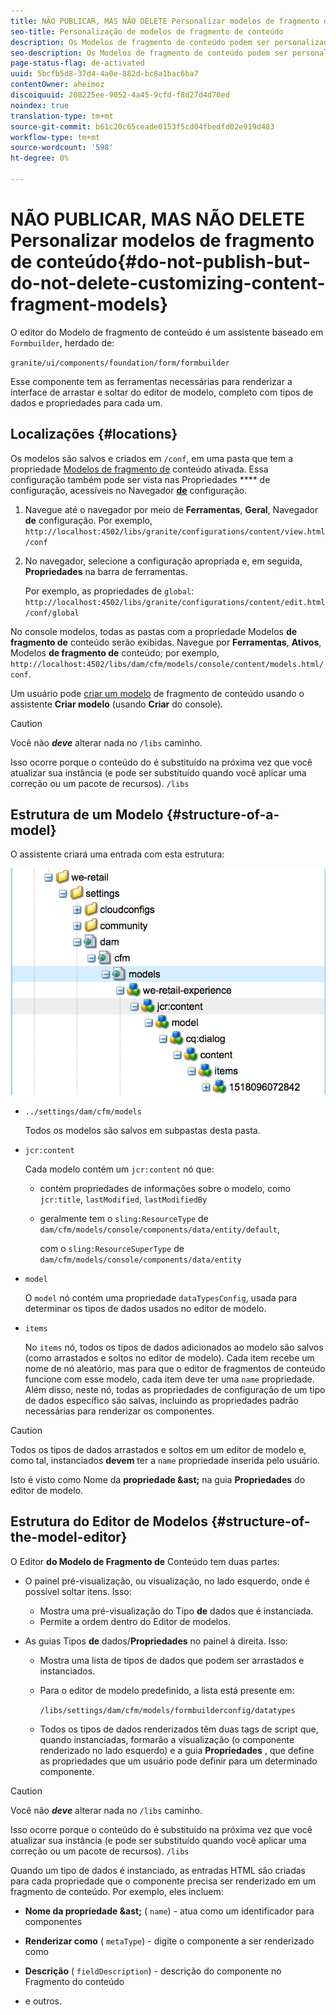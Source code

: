 ```yaml
---
title: NÃO PUBLICAR, MAS NÃO DELETE Personalizar modelos de fragmento de conteúdo
seo-title: Personalização de modelos de fragmento de conteúdo
description: Os Modelos de fragmento de conteúdo podem ser personalizados e estendidos.
seo-description: Os Modelos de fragmento de conteúdo podem ser personalizados e estendidos.
page-status-flag: de-activated
uuid: 5bcfb5d8-37d4-4a0e-882d-bc8a1bac6ba7
contentOwner: aheimoz
discoiquuid: 208225ee-9052-4a45-9cfd-f8d27d4d70ed
noindex: true
translation-type: tm+mt
source-git-commit: b61c20c65ceade0153f5cd04fbedfd02e919d483
workflow-type: tm+mt
source-wordcount: '598'
ht-degree: 0%

---
```



# NÃO PUBLICAR, MAS NÃO DELETE Personalizar modelos de fragmento de conteúdo{#do-not-publish-but-do-not-delete-customizing-content-fragment-models}

O editor do Modelo de fragmento de conteúdo é um assistente baseado em `Formbuilder`, herdado de:

`granite/ui/components/foundation/form/formbuilder`

Esse componente tem as ferramentas necessárias para renderizar a interface de arrastar e soltar do editor de modelo, completo com tipos de dados e propriedades para cada um.

## Localizações {#locations}

Os modelos são salvos e criados em `/conf`, em uma pasta que tem a propriedade [Modelos de fragmento de](/help/assets/content-fragments-models.md#enable-content-fragment-models) conteúdo ativada. Essa configuração também pode ser vista nas Propriedades **** de configuração, acessíveis no Navegador **[de](/help/sites-administering/configurations.md)** configuração.

1. Navegue até o navegador por meio de **Ferramentas**, **Geral**, Navegador **de** configuração. Por exemplo, 
`http://localhost:4502/libs/granite/configurations/content/view.html/conf`

1. No navegador, selecione a configuração apropriada e, em seguida, **Propriedades** na barra de ferramentas.

   Por exemplo, as propriedades de `global`: `http://localhost:4502/libs/granite/configurations/content/edit.html/conf/global`

No console modelos, todas as pastas com a propriedade Modelos **de fragmento de** conteúdo serão exibidas. Navegue por **Ferramentas**, **Ativos**, Modelos **de fragmento de** conteúdo; por exemplo, `http://localhost:4502/libs/dam/cfm/models/console/content/models.html/conf`.

Um usuário pode [criar um modelo](/help/assets/content-fragments-models.md#creating-a-content-fragment-model) de fragmento de conteúdo usando o assistente **Criar modelo** (usando **Criar** do console).

>[!CAUTION]
>
>Você não ***deve*** alterar nada no `/libs` caminho.
>
>Isso ocorre porque o conteúdo do é substituído na próxima vez que você atualizar sua instância (e pode ser substituído quando você aplicar uma correção ou um pacote de recursos). `/libs`

## Estrutura de um Modelo {#structure-of-a-model}

O assistente criará uma entrada com esta estrutura:

![cf-54](assets/cf-54.png)

* `../settings/dam/cfm/models`

   Todos os modelos são salvos em subpastas desta pasta.

* `jcr:content`

   Cada modelo contém um `jcr:content` nó que:

   * contém propriedades de informações sobre o modelo, como `jcr:title`, `lastModified`, `lastModifiedBy`
   * geralmente tem o `sling:ResourceType` de `dam/cfm/models/console/components/data/entity/default`,

      com o `sling:ResourceSuperType` de `dam/cfm/models/console/components/data/entity`

* `model`

   O `model` nó contém uma propriedade `dataTypesConfig`, usada para determinar os tipos de dados usados no editor de modelo.

* `items`

   No `items` nó, todos os tipos de dados adicionados ao modelo são salvos (como arrastados e soltos no editor de modelo). Cada item recebe um nome de nó aleatório, mas para que o editor de fragmentos de conteúdo funcione com esse modelo, cada item deve ter uma `name` propriedade. Além disso, neste nó, todas as propriedades de configuração de um tipo de dados específico são salvas, incluindo as propriedades padrão necessárias para renderizar os componentes.

>[!CAUTION]
>
>Todos os tipos de dados arrastados e soltos em um editor de modelo e, como tal, instanciados **devem** ter a `name` propriedade inserida pelo usuário.
>
>Isto é visto como Nome da **propriedade &amp;ast;** na guia **Propriedades** do editor de modelo.

## Estrutura do Editor de Modelos {#structure-of-the-model-editor}

O Editor **do Modelo de Fragmento de** Conteúdo tem duas partes:

* O painel pré-visualização, ou visualização, no lado esquerdo, onde é possível soltar itens. Isso:

   * Mostra uma pré-visualização do Tipo **de** dados que é instanciada.
   * Permite a ordem dentro do Editor de modelos.

* As guias Tipos **de** dados/**Propriedades** no painel à direita. Isso:

   * Mostra uma lista de tipos de dados que podem ser arrastados e instanciados.
   * Para o editor de modelo predefinido, a lista está presente em:

      `/libs/settings/dam/cfm/models/formbuilderconfig/datatypes`

      <!-- Please uncomment when file is used
      This node contains all the data types currently supported in the model editor. For more information on how to configure the data types, see [Customizing Data Types for Content Fragment Models](/help/sites-developing/customizing-content-fragment-model-data-types.md).
      -->

   * Todos os tipos de dados renderizados têm duas tags de script que, quando instanciadas, formarão a visualização (o componente renderizado no lado esquerdo) e a guia **Propriedades** , que define as propriedades que um usuário pode definir para um determinado componente.

>[!CAUTION]
>
>Você não ***deve*** alterar nada no `/libs` caminho.
>
>Isso ocorre porque o conteúdo do é substituído na próxima vez que você atualizar sua instância (e pode ser substituído quando você aplicar uma correção ou um pacote de recursos). `/libs`

<!-- Please uncomment when files are used
The properties on the right side define a form that is submitted directly into JCR under `/conf`; see the path in the example [Structure of a Model](/help/sites-developing/customizing-content-fragment-models.md#structure-of-a-model).
-->

Quando um tipo de dados é instanciado, as entradas HTML são criadas para cada propriedade que o componente precisa ser renderizado em um fragmento de conteúdo. Por exemplo, eles incluem:

* **Nome da propriedade &amp;ast;** ( `name`) - atua como um identificador para componentes

* **Renderizar como** ( `metaType`) - digite o componente a ser renderizado como

* **Descrição** ( `fieldDescription`) - descrição do componente no Fragmento do conteúdo

* e outros.


